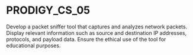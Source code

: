 # PRODIGY_CS_05
Develop a packet sniffer tool that captures and analyzes network packets. Display relevant information such as source and destination IP addresses, protocols, and payload data.  Ensure the ethical use of the tool for educational purposes.
